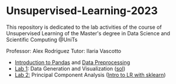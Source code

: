 # Unsupervised-Learning-2023
This repository is dedicated to the lab activities of the course of Unsupervised Learning of the Master's degree in Data Science and Scientific Computing @UniTs

Professor: Alex Rodriguez
Tutor: Ilaria Vascotto

* [Introduction to Pandas](Notebooks/Lab0a-IntrotoPandas.ipynb) and [Data Preprocessing](Notebooks/Lab0b-DataPreprocessing.ipynb)
* [Lab 1](Lab1.pdf): Data Generation and Visualization ([sol](Notebooks/Lab1-DataGeneration.ipynb))
* [Lab 2:](Lab2.pdf) Principal Component Analysis ([Intro to LR with sklearn](Notebooks/Lab0c-LogisticRegression.ipynb))

